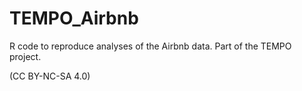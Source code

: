 # TEMPO_Airbnb
R code to reproduce analyses of the Airbnb data. Part of the TEMPO project.

(CC BY-NC-SA 4.0)
